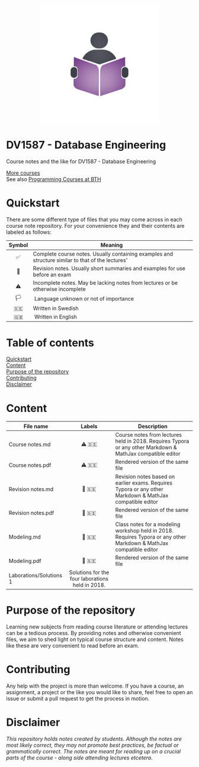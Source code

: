 <p align="center">
  <img alt="Logo" src="https://github.com/CourseNotesBTH/DV1587/raw/master/logo.png">
</p>

DV1587 - Database Engineering
======

Course notes and the like for DV1587 - Database Engineering

[More courses](https://github.com/CourseNotesBTH) <br />
See also [Programming Courses at BTH](https://github.com/ProgrammingCoursesBTH)

# Quickstart
<a name="quickstart"></a>

There are some different type of files that you may come across in each course note repository. For your convenience they and their contents are labeled as follows:

| Symbol | Meaning |
| :----: | ------- |
| ✅  | Complete course notes. Usually containing examples and structure similar to that of the lectures' |
| 📝 | Revision notes. Usually short summaries and examples for use before an exam |
| ⚠️ | Incomplete notes. May be lacking notes from lectures or be otherwise incomplete |
| 🏳️ | Language unknown or not of importance |
| 🇸🇪 | Written in Swedish |
| 🇬🇧 | Written in English |

# Table of contents

[Quickstart](#quickstart)<br/>
[Content]("#content")<br />
[Purpose of the repository]("#purpose")<br />
[Contributing](#contributing)<br/>
[Disclaimer](#disclaimer)

# Content
<a name="content"></a>

| File name | Labels | Description |
| --------- | :----: | ----------- |
| Course notes.md | ⚠️  🇸🇪  | Course notes from lectures held in 2018. Requires Typora or any other Markdown & MathJax compatible editor |
| Course notes.pdf | ⚠️  🇸🇪  | Rendered version of the same file |
| Revision notes.md | 📝  🇸🇪 | Revision notes based on earlier exams. Requires Typora or any other Markdown & MathJax compatible editor |
| Revision notes.pdf | 📝  🇸🇪 | Rendered version of the same file |
| Modeling.md | 📝  🇸🇪 | Class notes for a modeling workshop held in 2018. Requires Typora or any other Markdown & MathJax compatible editor |
| Modeling.pdf | 📝  🇸🇪 | Rendered version of the same file |
| Laborations/Solutions 1 | Solutions for the four laborations held in 2018. |

# Purpose of the repository
<a name="purpose"></a>

Learning new subjects from reading course literature or attending lectures can be a tedious process. By providing notes and otherwise convenient files, we aim to shed light on typical course structure and content. Notes like these are very convenient to read before an exam.

# Contributing
<a name="contributing"></a>

Any help with the project is more than welcome. If you have a course, an assignment, a project or the like you would like to share, feel free to open an issue or submit a pull request to get the process in motion.

# Disclaimer
<a name="disclaimer"></a>

_This repository holds notes created by students. Although the notes are most likely correct, they may not promote best practices, be factual or grammatically correct. The notes are meant for reading up on a crucial parts of the course - along side attending lectures etcetera._
